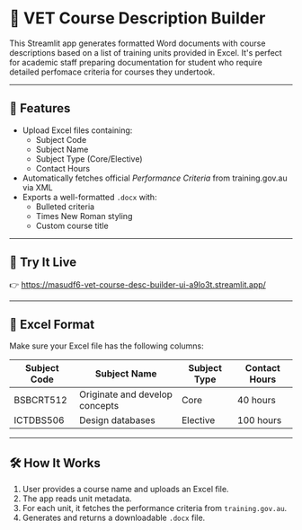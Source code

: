 # 📄 VET Course Description Builder

This Streamlit app generates formatted Word documents with course descriptions based on a list of training units provided in Excel. It's perfect for academic staff preparing documentation for student who require detailed perfomace criteria for courses they undertook.

---

## 🔧 Features

- Upload Excel files containing:
  - Subject Code
  - Subject Name
  - Subject Type (Core/Elective)
  - Contact Hours
- Automatically fetches official *Performance Criteria* from training.gov.au via XML
- Exports a well-formatted `.docx` with:
  - Bulleted criteria
  - Times New Roman styling
  - Custom course title

---

## 🚀 Try It Live

👉 https://masudf6-vet-course-desc-builder-ui-a9lo3t.streamlit.app/

---

## 📁 Excel Format

Make sure your Excel file has the following columns:

| Subject Code | Subject Name                    | Subject Type | Contact Hours |
|--------------|----------------------------------|---------------|----------------|
| BSBCRT512    | Originate and develop concepts   | Core          | 40 hours       |
| ICTDBS506    | Design databases                 | Elective      | 100 hours      |

---

## 🛠 How It Works

1. User provides a course name and uploads an Excel file.
2. The app reads unit metadata.
3. For each unit, it fetches the performance criteria from `training.gov.au`.
4. Generates and returns a downloadable `.docx` file.
